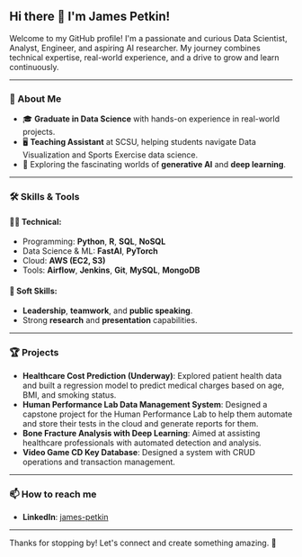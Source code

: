 ## Hi there 👋 I'm James Petkin!

Welcome to my GitHub profile! I'm a passionate and curious Data Scientist, Analyst, Engineer, and aspiring AI researcher. My journey combines technical expertise, real-world experience, and a drive to grow and learn continuously.

---

### 🚀 About Me
- 🎓 **Graduate in Data Science** with hands-on experience in real-world projects.
- 🖥️ **Teaching Assistant** at SCSU, helping students navigate Data Visualization and Sports Exercise data science.
- 🧠 Exploring the fascinating worlds of **generative AI** and **deep learning**.

---

### 🛠️ Skills & Tools
#### 🧑‍💻 Technical:
- Programming: **Python**, **R**, **SQL**, **NoSQL**
- Data Science & ML: **FastAI**, **PyTorch**
- Cloud: **AWS (EC2, S3)**
- Tools: **Airflow**, **Jenkins**, **Git**, **MySQL**, **MongoDB**

#### 🌟 Soft Skills:
- **Leadership**, **teamwork**, and **public speaking**.
- Strong **research** and **presentation** capabilities.

---

### 🏆 Projects
- **Healthcare Cost Prediction (Underway)**: Explored patient health data and built a regression model to predict medical charges based on age, BMI, and smoking status.
- **Human Performance Lab Data Management System**: Designed a capstone project for the Human Performance Lab to help them automate and store their tests in the cloud and generate reports for them.
- **Bone Fracture Analysis with Deep Learning**: Aimed at assisting healthcare professionals with automated detection and analysis.
- **Video Game CD Key Database**: Designed a system with CRUD operations and transaction management.
  
---

### 📫 How to reach me
- **LinkedIn**: [james-petkin](https://linkedin.com/in/james-petkin)

---

Thanks for stopping by! Let's connect and create something amazing. 🚀
